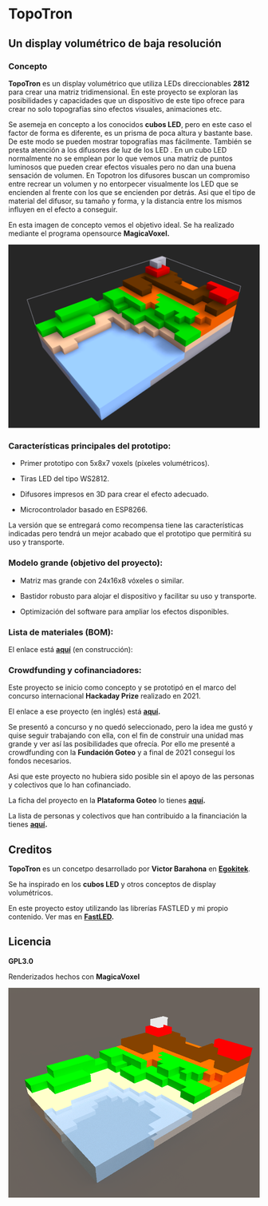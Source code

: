 # TopoTron

## Un display volumétrico de baja resolución 

### Concepto

**TopoTron** es un display volumétrico que utiliza LEDs direccionables **2812** para crear una matriz tridimensional. En este proyecto se exploran las posibilidades y capacidades que un dispositivo de este tipo ofrece para crear no solo topografías sino efectos visuales, animaciones etc.

Se asemeja en concepto a los conocidos **cubos LED**, pero en este caso el factor de forma es diferente, es un prisma de poca altura y bastante base. De este modo se pueden mostrar topografías mas fácilmente. También se presta atención a los difusores de luz de los LED . En un cubo LED normalmente no se emplean por lo que vemos una matriz de puntos luminosos que pueden crear efectos visuales pero no dan una buena sensación de volumen. En Topotron los difusores buscan un compromiso entre recrear un volumen y no entorpecer visualmente los LED que se encienden al frente con los que se encienden por detrás. Asi que el tipo de material del difusor, su tamaño y forma, y la distancia entre los mismos influyen en el efecto a conseguir.

En esta imagen de concepto vemos el objetivo ideal. Se ha realizado mediante el programa opensource **MagicaVoxel.**

![TopoTron](TopoTron.png)

### Características principales del prototipo:

- Primer prototipo con 5x8x7 voxels (píxeles volumétricos).

- Tiras LED del tipo WS2812.

- Difusores impresos en 3D para crear el efecto adecuado.

- Microcontrolador basado en ESP8266.

La versión que se entregará como recompensa tiene las características indicadas pero tendrá un mejor acabado que el prototipo que permitirá su uso y transporte. 

### Modelo grande (objetivo del proyecto): 

- Matriz mas grande con 24x16x8 vóxeles o similar.

- Bastidor robusto para alojar el dispositivo y facilitar su uso y transporte.

- Optimización del software para ampliar los efectos disponibles.

### Lista de materiales (BOM):

El enlace está **[aquí](BOM.xlsx)** (en construcción):

### Crowdfunding y cofinanciadores:

Este proyecto se inicio como concepto y se prototipó en el marco del concurso internacional **Hackaday Prize** realizado en 2021. 

El enlace a ese proyecto (en inglés) está **[aquí](https://hackaday.io/project/180204-topotron).**

Se presentó a concurso y no quedó seleccionado, pero la idea me gustó y quise seguir trabajando con ella, con el fin de construir una unidad mas grande y ver así las posibilidades que ofrecía. Por ello me presenté a crowdfunding con la **Fundación Goteo** y a final de 2021 conseguí los fondos necesarios. 

Asi que este proyecto no hubiera sido posible sin el apoyo de las personas y colectivos que lo han cofinanciado. 

La ficha del proyecto en la **Plataforma Goteo** lo tienes **[aquí](https://www.goteo.org/project/topotron).**

La lista de personas y colectivos que han contribuido a la financiación la tienes **[aquí](Cofinanciadores.md).**

## Creditos

**TopoTron** es un concetpo desarrollado por **Victor Barahona** en **[Egokitek](https://www.egokitek.com/)**.

Se ha inspirado en los **cubos LED** y otros conceptos de display volumétricos.

En este proyecto estoy utilizando las librerías FASTLED y mi propio contenido. Ver mas en **[FastLED](https://github.com/FastLED/FastLED).**

## Licencia

**GPL3.0**

Renderizados hechos con **MagicaVoxel**

![TopoTron2](TopoTron2.png)



